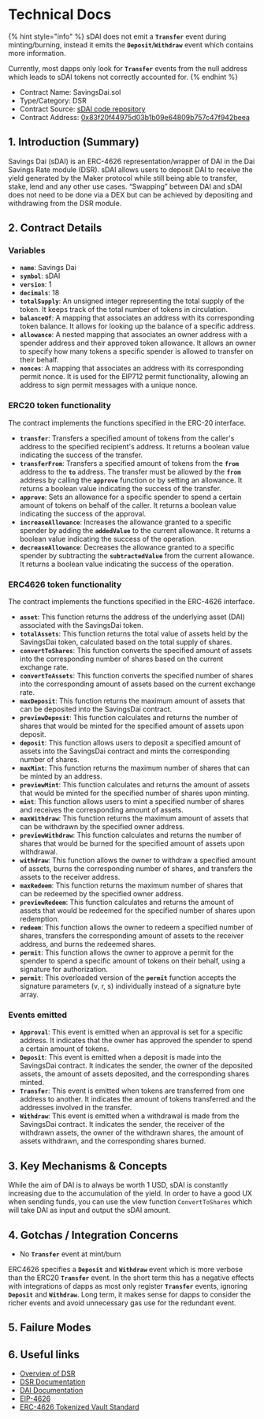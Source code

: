 # Technical Docs



{% hint style="info" %}
sDAI does not emit a **`Transfer`** event during minting/burning, instead it emits the **`Deposit`**/**`Withdraw`** event which contains more information.

Currently, most dapps only look for **`Transfer`** events from the null address which leads to sDAI tokens not correctly accounted for.
{% endhint %}

* Contract Name: SavingsDai.sol
* Type/Category: DSR
* Contract Source: [sDAI code repository](https://github.com/makerdao/sdai)
* Contract Address: [0x83f20f44975d03b1b09e64809b757c47f942beea](https://etherscan.io/address/0x83f20f44975d03b1b09e64809b757c47f942beea)

## 1. Introduction (Summary)

Savings Dai (sDAI) is an ERC-4626 representation/wrapper of DAI in the Dai Savings Rate module (DSR). sDAI allows users to deposit DAI to receive the yield generated by the Maker protocol while still being able to transfer, stake, lend and any other use cases. “Swapping” between DAI and sDAI does not need to be done via a DEX but can be achieved by depositing and withdrawing from the DSR module.

## 2. Contract Details

### Variables

* **`name`**: Savings Dai
* **`symbol`**: sDAI
* **`version`**: 1
* **`decimals`**: 18
* **`totalSupply`**: An unsigned integer representing the total supply of the token. It keeps track of the total number of tokens in circulation.
* **`balanceOf`**: A mapping that associates an address with its corresponding token balance. It allows for looking up the balance of a specific address.
* **`allowance`**: A nested mapping that associates an owner address with a spender address and their approved token allowance. It allows an owner to specify how many tokens a specific spender is allowed to transfer on their behalf.
* **`nonces`**: A mapping that associates an address with its corresponding permit nonce. It is used for the EIP712 permit functionality, allowing an address to sign permit messages with a unique nonce.

### ERC20 token functionality

The contract implements the functions specified in the ERC-20 interface.

* **`transfer`**: Transfers a specified amount of tokens from the caller's address to the specified recipient's address. It returns a boolean value indicating the success of the transfer.
* **`transferFrom`**: Transfers a specified amount of tokens from the **`from`** address to the **`to`** address. The transfer must be allowed by the **`from`** address by calling the **`approve`** function or by setting an allowance. It returns a boolean value indicating the success of the transfer.
* **`approve`**: Sets an allowance for a specific spender to spend a certain amount of tokens on behalf of the caller. It returns a boolean value indicating the success of the approval.
* **`increaseAllowance`**: Increases the allowance granted to a specific spender by adding the **`addedValue`** to the current allowance. It returns a boolean value indicating the success of the operation.
* **`decreaseAllowance`**: Decreases the allowance granted to a specific spender by subtracting the **`subtractedValue`** from the current allowance. It returns a boolean value indicating the success of the operation.

### **ERC4626 token functionality**

The contract implements the functions specified in the ERC-4626 interface.

* **`asset`**: This function returns the address of the underlying asset (DAI) associated with the SavingsDai token.
* **`totalAssets`**: This function returns the total value of assets held by the SavingsDai token, calculated based on the total supply of shares.
* **`convertToShares`**: This function converts the specified amount of assets into the corresponding number of shares based on the current exchange rate.
* **`convertToAssets`**: This function converts the specified number of shares into the corresponding amount of assets based on the current exchange rate.
* **`maxDeposit`**: This function returns the maximum amount of assets that can be deposited into the SavingsDai contract.
* **`previewDeposit`**: This function calculates and returns the number of shares that would be minted for the specified amount of assets upon deposit.
* **`deposit`**: This function allows users to deposit a specified amount of assets into the SavingsDai contract and mints the corresponding number of shares.
* **`maxMint`**: This function returns the maximum number of shares that can be minted by an address.
* **`previewMint`**: This function calculates and returns the amount of assets that would be minted for the specified number of shares upon minting.
* **`mint`**: This function allows users to mint a specified number of shares and receives the corresponding amount of assets.
* **`maxWithdraw`**: This function returns the maximum amount of assets that can be withdrawn by the specified owner address.
* **`previewWithdraw`**: This function calculates and returns the number of shares that would be burned for the specified amount of assets upon withdrawal.
* **`withdraw`**: This function allows the owner to withdraw a specified amount of assets, burns the corresponding number of shares, and transfers the assets to the receiver address.
* **`maxRedeem`**: This function returns the maximum number of shares that can be redeemed by the specified owner address.
* **`previewRedeem`**: This function calculates and returns the amount of assets that would be redeemed for the specified number of shares upon redemption.
* **`redeem`**: This function allows the owner to redeem a specified number of shares, transfers the corresponding amount of assets to the receiver address, and burns the redeemed shares.
* **`permit`**: This function allows the owner to approve a permit for the spender to spend a specific amount of tokens on their behalf, using a signature for authorization.
* **`permit`**: This overloaded version of the **`permit`** function accepts the signature parameters (v, r, s) individually instead of a signature byte array.

### Events emitted

* **`Approval`**: This event is emitted when an approval is set for a specific address. It indicates that the owner has approved the spender to spend a certain amount of tokens.
* **`Deposit`**: This event is emitted when a deposit is made into the SavingsDai contract. It indicates the sender, the owner of the deposited assets, the amount of assets deposited, and the corresponding shares minted.
* **`Transfer`**: This event is emitted when tokens are transferred from one address to another. It indicates the amount of tokens transferred and the addresses involved in the transfer.
* **`Withdraw`**: This event is emitted when a withdrawal is made from the SavingsDai contract. It indicates the sender, the receiver of the withdrawn assets, the owner of the withdrawn shares, the amount of assets withdrawn, and the corresponding shares burned.

## 3. Key Mechanisms & Concepts

While the aim of DAI is to always be worth 1 USD, sDAI is constantly increasing due to the accumulation of the yield. In order to have a good UX when sending funds, you can use the view function `ConvertToShares` which will take DAI as input and output the sDAI amount.

## 4. Gotchas / Integration Concerns

* No **`Transfer`** event at mint/burn

ERC4626 specifies a **`Deposit`** and **`Withdraw`** event which is more verbose than the ERC20 **`Transfer`** event. In the short term this has a negative effects with integrations of dapps as most only register **`Transfer`** events, ignoring **`Deposit`** and **`Withdraw`**. Long term, it makes sense for dapps to consider the richer events and avoid unnecessary gas use for the redundant event.

## 5. Failure Modes

## 6. Useful links

* [Overview of DSR](https://manual.makerdao.com/parameter-index/core/param-dai-savings-rate)
* [DSR Documentation](https://docs.makerdao.com/smart-contract-modules/proxy-module/dsr-manager-detailed-documentation)
* [DAI Documentation](https://docs.makerdao.com/smart-contract-modules/dai-module/dai-detailed-documentation)
* [EIP-4626](https://eips.ethereum.org/EIPS/eip-4626)
* [ERC-4626 Tokenized Vault Standard](https://ethereum.org/en/developers/docs/standards/tokens/erc-4626/)
